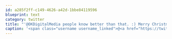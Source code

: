```yaml
---
id: a285f2ff-c149-4626-a42d-1bbe84119596
blueprint: text
category: twitter
title: "'@OKDigitalMedia people know better than that. :) Merry Christmas to you as well!"
caption: '<span class="username username_linked">@<a href="https://twitter.com/OKDigitalMedia" title="John Thiessen">OKDigitalMedia</a></span> people know better than that. :) Merry Christmas to you as well!'
---
```

